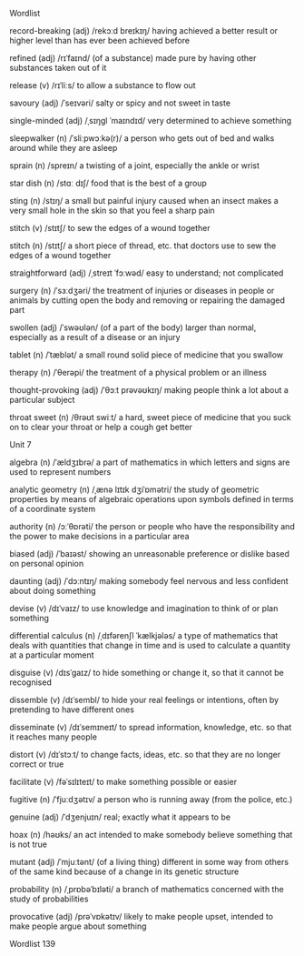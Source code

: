 Wordlist

record-breaking (adj) /rekɔːd breɪkɪŋ/ having achieved a better result or higher level than has ever been achieved before

refined (adj) /rɪˈfaɪnd/ (of a substance) made pure by having other substances taken out of it

release (v) /rɪˈliːs/ to allow a substance to flow out

savoury (adj) /ˈseɪvəri/ salty or spicy and not sweet in taste

single-minded (adj) /ˌsɪŋɡl ˈmaɪndɪd/ very determined to achieve something

sleepwalker (n) /ˈsliːpwɔːkə(r)/ a person who gets out of bed and walks around while they are asleep

sprain (n) /spreɪn/ a twisting of a joint, especially the ankle or wrist

star dish (n) /stɑː dɪʃ/ food that is the best of a group

sting (n) /stɪŋ/ a small but painful injury caused when an insect makes a very small hole in the skin so that you feel a sharp pain

stitch (v) /stɪtʃ/ to sew the edges of a wound together

stitch (n) /stɪtʃ/ a short piece of thread, etc. that doctors use to sew the edges of a wound together

straightforward (adj) /ˌstreɪt ˈfɔːwəd/ easy to understand; not complicated

surgery (n) /ˈsɜːdʒəri/ the treatment of injuries or diseases in people or animals by cutting open the body and removing or repairing the damaged part

swollen (adj) /ˈswəʊlən/ (of a part of the body) larger than normal, especially as a result of a disease or an injury

tablet (n) /ˈtæblət/ a small round solid piece of medicine that you swallow

therapy (n) /ˈθerəpi/ the treatment of a physical problem or an illness

thought-provoking (adj) /ˈθɔːt prəvəʊkɪŋ/ making people think a lot about a particular subject

throat sweet (n) /θrəʊt swiːt/ a hard, sweet piece of medicine that you suck on to clear your throat or help a cough get better

Unit 7

algebra (n) /ˈældʒɪbrə/ a part of mathematics in which letters and signs are used to represent numbers

analytic geometry (n) /ˌænə lɪtɪk dʒiˈɒmətri/ the study of geometric properties by means of algebraic operations upon symbols defined in terms of a coordinate system

authority (n) /ɔːˈθɒrəti/ the person or people who have the responsibility and the power to make decisions in a particular area

biased (adj) /ˈbaɪəst/ showing an unreasonable preference or dislike based on personal opinion

daunting (adj) /ˈdɔːntɪŋ/ making somebody feel nervous and less confident about doing something

devise (v) /dɪˈvaɪz/ to use knowledge and imagination to think of or plan something

differential calculus (n) /ˌdɪfərenʃl ˈkælkjələs/ a type of mathematics that deals with quantities that change in time and is used to calculate a quantity at a particular moment

disguise (v) /dɪsˈɡaɪz/ to hide something or change it, so that it cannot be recognised

dissemble (v) /dɪˈsembl/ to hide your real feelings or intentions, often by pretending to have different ones

disseminate (v) /dɪˈsemɪneɪt/ to spread information, knowledge, etc. so that it reaches many people

distort (v) /dɪˈstɔːt/ to change facts, ideas, etc. so that they are no longer correct or true

facilitate (v) /fəˈsɪlɪteɪt/ to make something possible or easier

fugitive (n) /ˈfjuːdʒətɪv/ a person who is running away (from the police, etc.)

genuine (adj) /ˈdʒenjuɪn/ real; exactly what it appears to be

hoax (n) /həʊks/ an act intended to make somebody believe something that is not true

mutant (adj) /ˈmjuːtənt/ (of a living thing) different in some way from others of the same kind because of a change in its genetic structure

probability (n) /ˌprɒbəˈbɪləti/ a branch of mathematics concerned with the study of probabilities

provocative (adj) /prəˈvɒkətɪv/ likely to make people upset, intended to make people argue about something

Wordlist 139